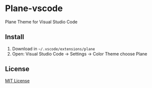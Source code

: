 # Plane-vscode
Plane Theme for Visual Studio Code


## Install
1. Download in `~/.vscode/extensions/plane`
2. Open: Visual Studio Code -> Settings -> Color Theme  choose Plane

## License

[MIT License](./LICENSE)
